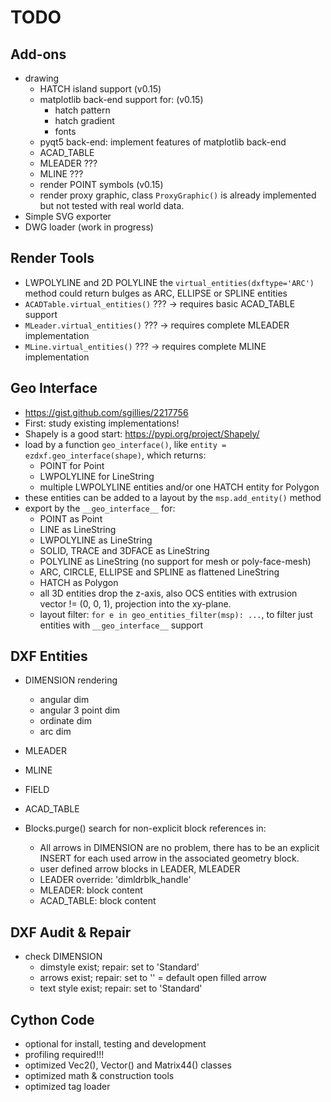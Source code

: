 TODO
====
 
Add-ons
-------

- drawing
    - HATCH island support (v0.15)
    - matplotlib back-end support for: (v0.15)
        - hatch pattern
        - hatch gradient
        - fonts
    - pyqt5 back-end: implement features of matplotlib back-end
    - ACAD_TABLE
    - MLEADER ???
    - MLINE ???
    - render POINT symbols (v0.15)
    - render proxy graphic, class `ProxyGraphic()` is already 
      implemented but not tested with real world data.
- Simple SVG exporter
- DWG loader (work in progress)         

Render Tools
------------

- LWPOLYLINE and 2D POLYLINE the `virtual_entities(dxftype='ARC')` method
  could return bulges as ARC, ELLIPSE or SPLINE entities
- `ACADTable.virtual_entities()` ??? -> requires basic ACAD_TABLE support
- `MLeader.virtual_entities()` ??? -> requires complete MLEADER implementation
- `MLine.virtual_entities()` ??? -> requires complete MLINE implementation

Geo Interface
-------------

- https://gist.github.com/sgillies/2217756
- First: study existing implementations! 
- Shapely is a good start: https://pypi.org/project/Shapely/
- load by a function `geo_interface()`, like 
  `entity = ezdxf.geo_interface(shape)`, which returns:
  - POINT for Point
  - LWPOLYLINE for LineString
  - multiple LWPOLYLINE entities and/or one HATCH entity for Polygon
- these entities can be added to a layout by the `msp.add_entity()` method
- export by the `__geo_interface__` for:
  - POINT as Point
  - LINE as LineString
  - LWPOLYLINE as LineString
  - SOLID, TRACE and 3DFACE as LineString
  - POLYLINE as LineString (no support for mesh or poly-face-mesh)
  - ARC, CIRCLE, ELLIPSE and SPLINE as flattened LineString
  - HATCH as Polygon
  - all 3D entities drop the z-axis, also OCS entities with extrusion 
    vector != (0, 0, 1), projection into the xy-plane.
  - layout filter: `for e in geo_entities_filter(msp): ...`, 
    to filter just entities with `__geo_interface__` support
  
DXF Entities
------------

- DIMENSION rendering
    - angular dim
    - angular 3 point dim
    - ordinate dim
    - arc dim
- MLEADER
- MLINE
- FIELD
- ACAD_TABLE

- Blocks.purge() search for non-explicit block references in:
    - All arrows in DIMENSION are no problem, there has to be an explicit 
      INSERT for each used arrow in the associated geometry block.
    - user defined arrow blocks in LEADER, MLEADER
    - LEADER override: 'dimldrblk_handle'
    - MLEADER: block content
    - ACAD_TABLE: block content


DXF Audit & Repair
------------------

- check DIMENSION
    - dimstyle exist; repair: set to 'Standard'
    - arrows exist; repair: set to '' = default open filled arrow
    - text style exist; repair: set to 'Standard'

Cython Code
-----------

- optional for install, testing and development
- profiling required!!!
- optimized Vec2(), Vector() and Matrix44() classes
- optimized math & construction tools
- optimized tag loader
